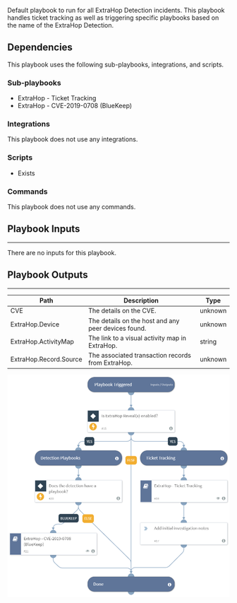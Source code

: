 Default playbook to run for all ExtraHop Detection incidents. This playbook handles ticket tracking as well as triggering specific playbooks based on the name of the ExtraHop Detection.

## Dependencies
This playbook uses the following sub-playbooks, integrations, and scripts.

### Sub-playbooks
* ExtraHop - Ticket Tracking
* ExtraHop - CVE-2019-0708 (BlueKeep)

### Integrations
This playbook does not use any integrations.

### Scripts
* Exists

### Commands
This playbook does not use any commands.

## Playbook Inputs
---
There are no inputs for this playbook.

## Playbook Outputs
---

| **Path** | **Description** | **Type** |
| --- | --- | --- |
| CVE | The details on the CVE. | unknown |
| ExtraHop.Device | The details on the host and any peer devices found.  | unknown |
| ExtraHop.ActivityMap | The link to a visual activity map in ExtraHop. | string |
| ExtraHop.Record.Source | The associated transaction records from ExtraHop. | unknown |

![ExtraHop_Default](https://github.com/ElazarK/content-docs/blob/master/images/playbooks/ExtraHop_Default.png)
